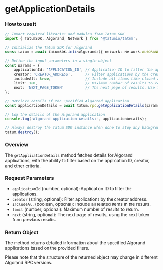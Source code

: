 # getApplicationDetails

### How to use it

```typescript
// Import required libraries and modules from Tatum SDK
import { TatumSDK, Algorand, Network } from '@tatumio/tatum';

// Initialize the Tatum SDK for Algorand
const tatum = await TatumSDK.init<Algorand>({ network: Network.ALGORAND_INDEXER });

// Define the input parameters in a single object
const params = {
    applicationId: 'APPLICATION_ID', // Application ID to filter the applications (number, optional).
    creator: 'CREATOR_ADDRESS',      // Filter applications by the creator address (string, optional).
    includeAll: true,                // Include all items like closed accounts and deleted applications (boolean, optional).
    limit: 100,                      // Maximum number of results to return (number, optional).
    next: 'NEXT_PAGE_TOKEN'          // The next page of results. Use the next token from previous results (string, optional).
};

// Retrieve details of the specified Algorand application
const applicationDetails = await tatum.rpc.getApplicationDetails(params);

// Log the details of the Algorand application
console.log('Algorand Application Details:', applicationDetails);

// Always destroy the Tatum SDK instance when done to stop any background processes
tatum.destroy();
```

### Overview

The `getApplicationDetails` method fetches details for Algorand applications, with the ability to filter based on the application ID, creator, and other criteria.

### Request Parameters

- `applicationId` (number, optional): Application ID to filter the applications.
- `creator` (string, optional): Filter applications by the creator address.
- `includeAll` (boolean, optional): Include all related items in the results.
- `limit` (number, optional): Maximum number of results to return.
- `next` (string, optional): The next page of results, using the next token from previous results.

### Return Object

The method returns detailed information about the specified Algorand applications based on the provided filters. 

Please note that the structure of the returned object may change in different Algorand RPC versions.
